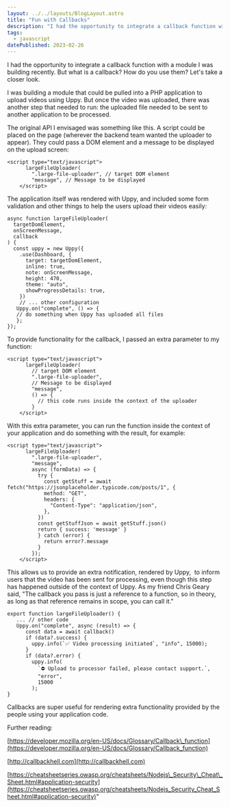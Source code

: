 ```yaml
---
layout: ../../layouts/BlogLayout.astro
title: "Fun with Callbacks"
description: "I had the opportunity to integrate a callback function with a module I was building recently. But what is a callback? How do you use them? Let's take a closer look."
tags: 
  - javascript
datePublished: 2023-02-26
---
```

I had the opportunity to integrate a callback function with a module I was building recently. But what is a callback? How do you use them? Let's take a closer look.

I was building a module that could be pulled into a PHP application to upload videos using Uppy. But once the video was uploaded, there was another step that needed to run: the uploaded file needed to be sent to another application to be processed.

The original API I envisaged was something like this. A script could be placed on the page (wherever the backend team wanted the uploader to appear). They could pass a DOM element and a message to be displayed on the upload screen:

```
<script type="text/javascript">
      largeFileUploader(
        ".large-file-uploader", // target DOM element
        "message", // Message to be displayed
    </script>
```

The application itself was rendered with Uppy, and included some form validation and other things to help the users upload their videos easily:

```
async function largeFileUploader(
  targetDomElement,
  onScreenMessage,
  callback
) {
  const uppy = new Uppy({
    .use(Dashboard, {
      target: targetDomElement,
      inline: true,
      note: onScreenMessage,
      height: 470,
      theme: "auto",
      showProgressDetails: true,
    })
    // ... other configuration
   Uppy.on("complete", () => {
   // do something when Uppy has uploaded all files
   };
});
```

To provide functionality for the callback, I passed an extra parameter to my function:

```
<script type="text/javascript">
      largeFileUploader(
        // target DOM element
        ".large-file-uploader",
        // Message to be displayed
        "message",
        () => {
          // this code runs inside the context of the uploader
        }
    </script>
```

With this extra parameter, you can run the function inside the context of your application and do something with the result, for example:

```
<script type="text/javascript">
      largeFileUploader(
        ".large-file-uploader", 
        "message",
        async (formData) => {
          try {
            const getStuff = await fetch("https://jsonplaceholder.typicode.com/posts/1", {
            method: "GET",
            headers: {
              "Content-Type": "application/json",
            },
          })
          const getStuffJson = await getStuff.json()
          return { success: 'message' }
          } catch (error) {
            return error?.message
          }
        });
    </script>
```

This allows us to provide an extra notification, rendered by Uppy,  to inform users that the video has been sent for processing, even though this step has happened outside of the context of Uppy. As my friend Chris Geary said, "The callback you pass is just a reference to a function, so in theory, as long as that reference remains in scope, you can call it."

```
export function largeFileUploader() {
   ... // other code
   Uppy.on("complete", async (result) => {
      const data = await callback()
      if (data?.success) {
        uppy.info(`✅ Video processing initiated`, "info", 15000);
      }
      if (data?.error) {
        uppy.info(
          `⛔️ Upload to processor failed, please contact support.`,
          "error",
          15000
        );
}
```

Callbacks are super useful for rendering extra functionality provided by the people using your application code.

Further reading:

[https://developer.mozilla.org/en-US/docs/Glossary/Callback\_function](https://developer.mozilla.org/en-US/docs/Glossary/Callback_function)

[http://callbackhell.com](http://callbackhell.com)

[https://cheatsheetseries.owasp.org/cheatsheets/Nodejs\_Security\_Cheat\_Sheet.html#application-security](https://cheatsheetseries.owasp.org/cheatsheets/Nodejs_Security_Cheat_Sheet.html#application-security)"